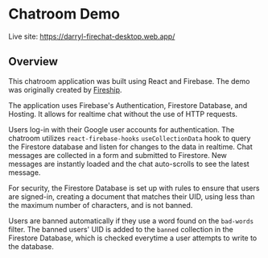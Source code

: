 # Chatroom Demo

Live site: https://darryl-firechat-desktop.web.app/

## Overview

This chatroom application was built using React and Firebase. The demo was originally created by [Fireship](https://fireship.io/lessons/react-firebase-chat-app-tutorial/). 

The application uses Firebase's Authentication, Firestore Database, and Hosting. It allows for realtime chat without the use of HTTP requests.

Users log-in with their Google user accounts for authentication. The chatroom utilizes `react-firebase-hooks` `useCollectionData` hook to query the Firestore database and listen for changes to the data in realtime. Chat messages are collected in a form and submitted to Firestore. New messages are instantly loaded and the chat auto-scrolls to see the latest message.

For security, the Firestore Database is set up with rules to ensure that users are signed-in, creating a document that matches their UID, using less than the maximum number of characters, and is not banned.

Users are banned automatically if they use a word found on the `bad-words` filter. The banned users' UID is added to the `banned` collection in the Firestore Database, which is checked everytime a user attempts to write to the database.